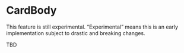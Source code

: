# CardBody

<div class="callout callout-alert">
This feature is still experimental. “Experimental” means this is an early implementation subject to drastic and breaking changes.
</div>

TBD
